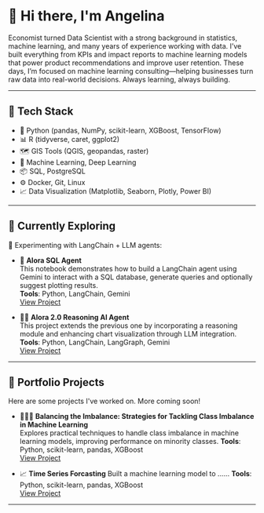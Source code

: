 # 👋 Hi there, I'm Angelina

Economist turned Data Scientist with a strong background in statistics, machine learning, and many years of experience working with data. I’ve built everything from KPIs and impact reports to machine learning models that power product recommendations and improve user retention. These days, I’m focused on machine learning consulting—helping businesses turn raw data into real-world decisions. Always learning, always building.

---

## 🧰 Tech Stack

- 🐍 Python (pandas, NumPy, scikit-learn, XGBoost, TensorFlow)
- 📊 R (tidyverse, caret, ggplot2)
- 🗺️ GIS Tools (QGIS, geopandas, raster)
- 🧠 Machine Learning, Deep Learning
- 📦 SQL, PostgreSQL
- ⚙️ Docker, Git, Linux
- 📈 Data Visualization (Matplotlib, Seaborn, Plotly, Power BI)

---

## 🌱 Currently Exploring

🧪 Experimenting with LangChain + LLM agents:

- 🤖 **Alora SQL Agent**  
This notebook demonstrates how to build a LangChain agent using Gemini to interact with a SQL database, generate queries and optionally suggest plotting results.  
**Tools**: Python, LangChain, Gemini  
[View Project](https://github.com/AngelinaGarnica/Alora_Agent)

- 🤖🤖 **Alora 2.0 Reasoning AI Agent**  
This project extends the previous one by incorporating a reasoning module and enhancing chart visualization through LLM integration.
**Tools**: Python, LangChain, LangGraph, Gemini  
[View Project](https://github.com/AngelinaGarnica/Alora)

---

## 📂 Portfolio Projects

Here are some projects I've worked on. More coming soon!

- 🏄🏽‍♀️ **Balancing the Imbalance: Strategies for Tackling Class Imbalance in Machine Learning**  
Explores practical techniques to handle class imbalance in machine learning models, improving performance on minority classes. 
**Tools**: Python, scikit-learn, pandas, XGBoost  
[View Project](https://github.com/your-username/project-name)

- 📈 **Time Series Forcasting**
Built a machine learning model to ......
**Tools**: Python, scikit-learn, pandas, XGBoost  
[View Project](https://github.com/your-username/project-name)

---
